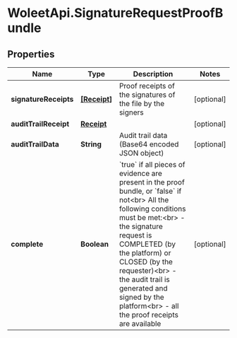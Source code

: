 # WoleetApi.SignatureRequestProofBundle

## Properties

Name | Type | Description | Notes
------------ | ------------- | ------------- | -------------
**signatureReceipts** | [**[Receipt]**](Receipt.md) | Proof receipts of the signatures of the file by the signers | [optional] 
**auditTrailReceipt** | [**Receipt**](Receipt.md) |  | [optional] 
**auditTrailData** | **String** | Audit trail data (Base64 encoded JSON object) | [optional] 
**complete** | **Boolean** | &#x60;true&#x60; if all pieces of evidence are present in the proof bundle, or &#x60;false&#x60; if not&lt;br&gt; All the following conditions must be met:&lt;br&gt; - the signature request is COMPLETED (by the platform) or CLOSED (by the requester)&lt;br&gt; - the audit trail is generated and signed by the platform&lt;br&gt; - all the proof receipts are available  | [optional] 


